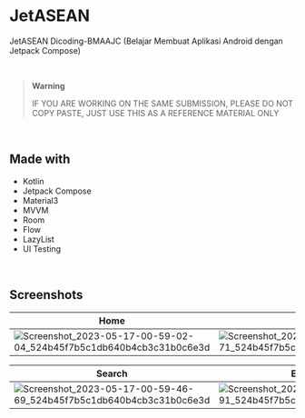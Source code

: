 # JetASEAN
JetASEAN Dicoding-BMAAJC (Belajar Membuat Aplikasi Android dengan Jetpack Compose)

<br>

> **Warning**
> 
> IF YOU ARE WORKING ON THE SAME SUBMISSION, PLEASE DO NOT COPY PASTE, JUST USE THIS AS A REFERENCE MATERIAL ONLY

<br>

## Made with
- Kotlin
- Jetpack Compose
- Material3
- MVVM
- Room
- Flow
- LazyList
- UI Testing

<br>

## Screenshots
| Home | Favorite | Detail |
| ------- | ------- | ------- |
| ![Screenshot_2023-05-17-00-59-02-04_524b45f7b5c1db640b4cb3c31b0c6e3d](https://github.com/KristianEka/JetASEAN/assets/69257405/51cc9fa8-5309-4514-88ac-3aa8782b6ab3) | ![Screenshot_2023-05-17-00-59-27-71_524b45f7b5c1db640b4cb3c31b0c6e3d](https://github.com/KristianEka/JetASEAN/assets/69257405/2c331834-db46-4135-b497-22d2df8ee189) | ![Screenshot_2023-05-17-00-59-55-60_524b45f7b5c1db640b4cb3c31b0c6e3d](https://github.com/KristianEka/JetASEAN/assets/69257405/2af49797-ba95-48d0-87ee-c03fd8331aeb) |

| Search | Empty Data | About |
| ------- | ------- | ------- |
| ![Screenshot_2023-05-17-00-59-46-69_524b45f7b5c1db640b4cb3c31b0c6e3d](https://github.com/KristianEka/JetASEAN/assets/69257405/6175f230-ff80-49f8-8f1a-080a17eb17c8) | ![Screenshot_2023-05-17-01-01-05-91_524b45f7b5c1db640b4cb3c31b0c6e3d](https://github.com/KristianEka/JetASEAN/assets/69257405/7214c96a-0ceb-4045-8258-40de73ae952c) | ![Screenshot_2023-05-17-00-59-31-21_524b45f7b5c1db640b4cb3c31b0c6e3d](https://github.com/KristianEka/JetASEAN/assets/69257405/2a0c3cc8-fef2-49bc-8cd3-7daa1209e693) |
